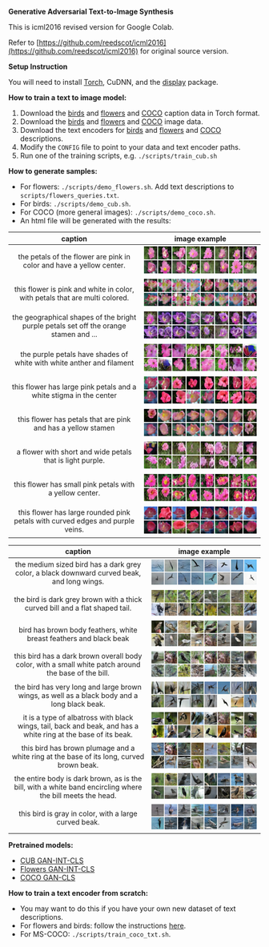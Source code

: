 **Generative Adversarial Text-to-Image Synthesis**

This is icml2016 revised version for Google Colab.

Refer to [https://github.com/reedscot/icml2016](https://github.com/reedscot/icml2016) for original source version.


**Setup Instruction**

You will need to install [Torch](http://torch.ch/docs/getting-started.html), CuDNN, and the [display](https://github.com/szym/display) package.

**How to train a text to image model:**

1. Download the [birds](https://drive.google.com/file/d/0B0ywwgffWnLLLUc2WHYzM0Q2eWc/view?usp=sharing) and [flowers](https://drive.google.com/file/d/0B0ywwgffWnLLMl9uOU91MV80cVU/view?usp=sharing) and [COCO](https://drive.google.com/open?id=0B0ywwgffWnLLamltREhDRjlaT3M) caption data in Torch format.
2. Download the [birds](http://www.vision.caltech.edu/visipedia/CUB-200-2011.html) and [flowers](http://www.robots.ox.ac.uk/~vgg/data/flowers/102) and [COCO](http://mscoco.org/dataset/#download) image data.
3. Download the text encoders for [birds](https://drive.google.com/open?id=0B0ywwgffWnLLU0F3UHA3NzFTNEE) and [flowers](https://drive.google.com/open?id=0B0ywwgffWnLLZUt0UmQ1LU1oWlU) and [COCO](https://drive.google.com/open?id=0B0ywwgffWnLLeVNmVVV6OHBDUFE) descriptions.
4. Modify the `CONFIG` file to point to your data and text encoder paths.
5. Run one of the training scripts, e.g. `./scripts/train_cub.sh`

**How to generate samples:**

* For flowers: `./scripts/demo_flowers.sh`. Add text descriptions to `scripts/flowers_queries.txt`.
* For birds: `./scripts/demo_cub.sh`.
* For COCO (more general images): `./scripts/demo_coco.sh`. 
* An html file will be generated with the results:


 caption             |  image example
:-------------------------:|:-------------------------:
the petals of the flower are pink in color and have a yellow center. |  ![](results/flowers/img_1.png)
this flower is pink and white in color, with petals that are multi colored. |  ![](results/flowers/img_2.png)
the geographical shapes of the bright purple petals set off the orange stamen and ... |  ![](results/flowers/img_3.png)
the purple petals have shades of white with white anther and filament |  ![](results/flowers/img_4.png)
this flower has large pink petals and a white stigma in the center |  ![](results/flowers/img_5.png)
this flower has petals that are pink and has a yellow stamen |  ![](results/flowers/img_6.png)
a flower with short and wide petals that is light purple. |  ![](results/flowers/img_7.png)
this flower has small pink petals with a yellow center. |  ![](results/flowers/img_8.png)
this flower has large rounded pink petals with curved edges and purple veins. |  ![](results/flowers/img_9.png)

 caption             |  image example
:-------------------------:|:-------------------------:
the medium sized bird has a dark grey color, a black downward curved beak, and long wings. |  ![](results/cub/img_1.png)
the bird is dark grey brown with a thick curved bill and a flat shaped tail. |  ![](results/cub/img_2.png)
bird has brown body feathers, white breast feathers and black beak |  ![](results/cub/img_3.png)
this bird has a dark brown overall body color, with a small white patch around the base of the bill. |  ![](results/cub/img_4.png)
the bird has very long and large brown wings, as well as a black body and a long black beak. |  ![](results/cub/img_5.png)
it is a type of albatross with black wings, tail, back and beak, and has a white ring at the base of its beak. |  ![](results/cub/img_6.png)
this bird has brown plumage and a white ring at the base of its long, curved brown beak. |  ![](results/cub/img_7.png)
the entire body is dark brown, as is the bill, with a white band encircling where the bill meets the head. |  ![](results/cub/img_8.png)
this bird is gray in color, with a large curved beak. |  ![](results/cub/img_9.png)


**Pretrained models:**

* [CUB GAN-INT-CLS](https://drive.google.com/open?id=0B0ywwgffWnLLSW84ZXRjdXhObzQ)
* [Flowers GAN-INT-CLS](https://drive.google.com/open?id=0B0ywwgffWnLLV0U4MGwzZ2JKT3c)
* [COCO GAN-CLS](https://drive.google.com/open?id=0B0ywwgffWnLLT0JqcEFrOG1iVVk)

**How to train a text encoder from scratch:**

* You may want to do this if you have your own new dataset of text descriptions.
* For flowers and birds: follow the instructions [here](https://github.com/reedscot/cvpr2016).
* For MS-COCO: `./scripts/train_coco_txt.sh`.

